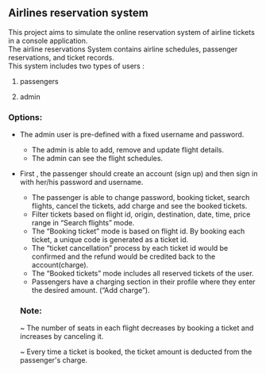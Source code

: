 ## Airlines reservation system

  This project aims to simulate the online reservation system of airline tickets in a console application.  
  The airline reservations System contains airline schedules, passenger reservations, and ticket records.  
  This system includes two types of users :

   1. passengers

   2. admin

   ### Options:

 + The admin user is pre-defined with a fixed username and password.
    
    + The admin is able to add, remove and update flight details.
    + The admin can see the flight schedules.

 + First , the passenger should create an account (sign up) and then sign in with her/his password and username.
    +  The passenger is able to change password, booking ticket, search flights, cancel the tickets,
        add charge and see the booked tickets.
     + Filter tickets based on flight id, origin, destination, date, time, price range in “Search flights” mode.
     + The “Booking ticket” mode is based on flight id. By booking each ticket, a unique code is generated as a ticket id.
     + The “ticket cancellation” process by each ticket id would be confirmed and the refund would be credited back to the 
       account(charge).
    + The “Booked tickets” mode includes all reserved tickets of the user.
    + Passengers have a charging section in their profile where they enter the desired amount. (“Add charge”).

     ### Note:

     ~ The number of seats in each flight decreases by booking a ticket and increases by canceling it.

    ~ Every time a ticket is booked, the ticket amount is deducted from the passenger's charge.


